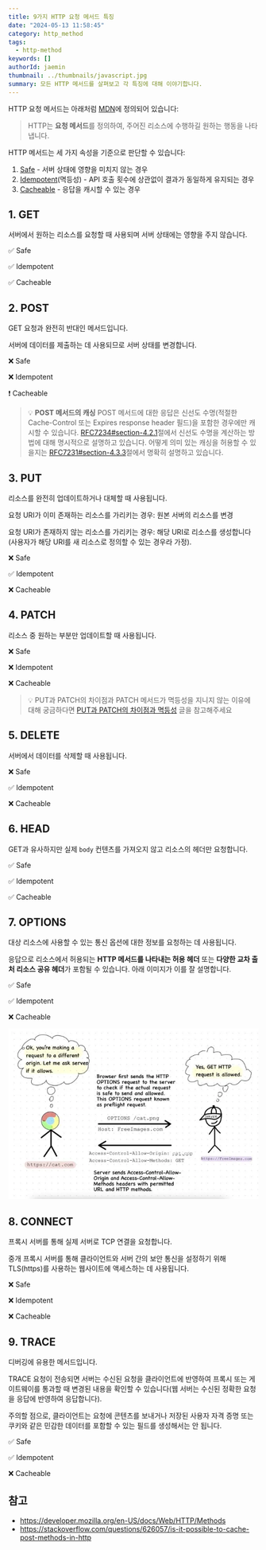 ```yaml
---
title: 9가지 HTTP 요청 메서드 특징
date: "2024-05-13 11:58:45"
category: http_method
tags:
  - http-method
keywords: []
authorId: jaemin
thumbnail: ../thumbnails/javascript.jpg
summary: 모든 HTTP 메서드를 살펴보고 각 특징에 대해 이야기합니다.
---
```


HTTP 요청 메서드는 아래처럼 [MDN](https://developer.mozilla.org/ko/docs/Web/HTTP/Methods)에 정의되어 있습니다:

> HTTP는 **요청 메서드**를 정의하여, 주어진 리소스에 수행하길 원하는 행동을 나타냅니다.

HTTP 메서드는 세 가지 속성을 기준으로 판단할 수 있습니다:

1. [Safe](https://developer.mozilla.org/en-US/docs/Glossary/Safe) - 서버 상태에 영향을 미치지 않는 경우
2. [Idempotent](https://developer.mozilla.org/en-US/docs/Glossary/Idempotent)(멱등성) - API 호출 횟수에 상관없이 결과가 동일하게 유지되는 경우
3. [Cacheable](https://developer.mozilla.org/en-US/docs/Glossary/Cacheable) - 응답을 캐시할 수 있는 경우

## 1. GET

서버에서 원하는 리소스를 요청할 때 사용되며 서버 상태에는 영향을 주지 않습니다.

✅ Safe

✅ Idempotent

✅ Cacheable

## 2. POST

GET 요청과 완전히 반대인 메서드입니다.

서버에 데이터를 제출하는 데 사용되므로 서버 상태를 변경합니다.

❌ Safe

❌ Idempotent

❗ Cacheable

> 💡 **POST 메서드의 캐싱** POST 메서드에 대한 응답은 신선도 수명(적절한 Cache-Control 또는 Expires response header 필드)을 포함한 경우에만 캐시할 수 있습니다. [RFC7234#section-4.2.1](https://www.rfc-editor.org/rfc/rfc7234#section-4.2.1)절에서 신선도 수명을 계산하는 방법에 대해 명시적으로 설명하고 있습니다. 어떻게 의미 있는 캐싱을 허용할 수 있을지는 [RFC7231#section-4.3.3](https://www.rfc-editor.org/rfc/rfc7231#section-4.3.3)절에서 명확히 설명하고 있습니다.

## 3. PUT

리소스를 완전히 업데이트하거나 대체할 때 사용됩니다.

요청 URI가 이미 존재하는 리소스를 가리키는 경우: 원본 서버의 리소스를 변경

요청 URI가 존재하지 않는 리소스를 가리키는 경우: 해당 URI로 리소스를 생성합니다(사용자가 해당 URI를 새 리소스로 정의할 수 있는 경우라 가정).

❌ Safe

✅ Idempotent

❌ Cacheable

## 4. PATCH

리소스 중 원하는 부분만 업데이트할 때 사용됩니다.

❌ Safe

❌ Idempotent

❌ Cacheable

> 💡 PUT과 PATCH의 차이점과 PATCH 메서드가 멱등성을 지니지 않는 이유에 대해 궁금하다면 [PUT과 PATCH의 차이점과 멱등성](https://lazy-dev.netlify.app/http_method/difference-between-put-patch) 글을 참고해주세요

## 5. DELETE

서버에서 데이터를 삭제할 때 사용됩니다.

❌ Safe

✅ Idempotent

❌ Cacheable

## 6. HEAD

GET과 유사하지만 실제 `body` 컨텐츠를 가져오지 않고 리소스의 헤더만 요청합니다.

✅ Safe

✅ Idempotent

✅ Cacheable

## 7. OPTIONS

대상 리소스에 사용할 수 있는 통신 옵션에 대한 정보를 요청하는 데 사용됩니다.

응답으로 리소스에서 허용되는 **HTTP 메서드를 나타내는 허용 헤더** 또는 **다양한 교차 출처 리소스 공유 헤더**가 포함될 수 있습니다. 아래 이미지가 이를 잘 설명합니다.

✅ Safe

✅ Idempotent

❌ Cacheable

![A visual guide example of HTTP Request Methods - Options](./images/http-request-methods/options-method.webp)

## 8. CONNECT

프록시 서버를 통해 실제 서버로 TCP 연결을 요청합니다.

중개 프록시 서버를 통해 클라이언트와 서버 간의 보안 통신을 설정하기 위해 TLS(https)를 사용하는 웹사이트에 액세스하는 데 사용됩니다.

❌ Safe

❌ Idempotent

❌ Cacheable

## 9. TRACE

디버깅에 유용한 메서드입니다.

TRACE 요청이 전송되면 서버는 수신된 요청을 클라이언트에 반영하여 프록시 또는 게이트웨이를 통과할 때 변경된 내용을 확인할 수 있습니다(웹 서버는 수신된 정확한 요청을 응답에 반영하여 응답합니다).

주의할 점으로, 클라이언트는 요청에 콘텐츠를 보내거나 저장된 사용자 자격 증명 또는 쿠키와 같은 민감한 데이터를 포함할 수 있는 필드를 생성해서는 안 됩니다.

✅ Safe

✅ Idempotent

❌ Cacheable

## 참고

- https://developer.mozilla.org/en-US/docs/Web/HTTP/Methods
- https://stackoverflow.com/questions/626057/is-it-possible-to-cache-post-methods-in-http
